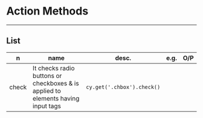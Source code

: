 # Action Methods

---

## List
|n|name|desc.|e.g.|O/P|
|-|----|-----|----|---|
|check|It checks radio buttons or checkboxes & is applied to elements having input tags|`cy.get('.chbox').check()`|

